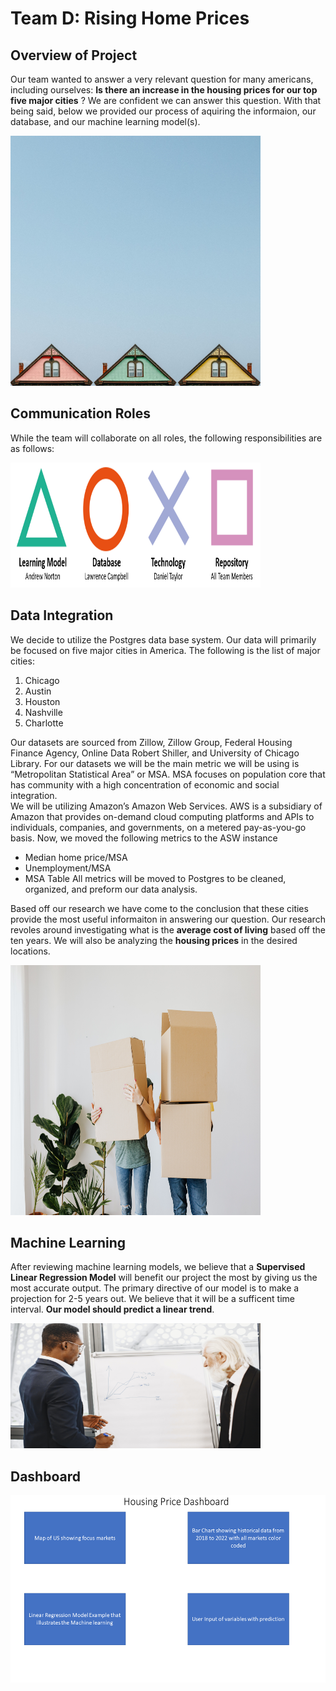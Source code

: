 
# Team D: Rising Home Prices
## Overview of Project

Our team wanted to answer a very relevant question for many americans, including ourselves: **Is there an increase in the housing prices for our top five major cities** ? We are confident we can answer this question. With that being said, below we provided our process of aquiring the informaion, our database, and our machine learning model(s). 


<img src="https://github.com/NortonAAA/Team_D_Final_Project/blob/main/images/pexels-jeffrey-czum-2904142.jpg" width="400" height="400">


## Communication Roles

While the team will collaborate on all roles, the following responsibilities are as follows:

<img src="https://github.com/NortonAAA/Team_D_Final_Project/blob/main/images/team_roles.png" width="400" height="200">

## Data Integration 


We decide to utilize the Postgres data base system. Our data will primarily be focused on five major cities in America. The following is the list of major cities:

1. Chicago
2. Austin
3. Houston 
4. Nashville 
5. Charlotte

Our datasets are sourced from Zillow, Zillow Group, Federal Housing Finance Agency, Online Data Robert Shiller, and University of Chicago Library. 
For our datasets we will be the main metric we will be using is “Metropolitan Statistical Area” or MSA. MSA focuses on population core that has community with a high concentration of economic and social integration.  
We will be utilizing Amazon’s Amazon Web Services. AWS is a subsidiary of Amazon that provides on-demand cloud computing platforms and APIs to individuals, companies, and governments, on a metered pay-as-you-go basis.
Now, we moved the following metrics to the ASW instance
- Median home price/MSA
-	Unemployment/MSA 
-	MSA Table
All metrics will be moved to Postgres to be cleaned, organized, and preform our data analysis. 


Based off our research we have come to the conclusion that these cities provide the most useful informaiton in answering our question. Our research revoles around investigating what is the **average cost of living** based off the ten years. We will also be analyzing the **housing prices** in the desired locations. 




<img src=https://github.com/NortonAAA/Team_D_Final_Project/blob/main/images/pexels-karolina-grabowska-4506270.jpg width="400" height="400">

## Machine Learning 


After reviewing machine learning models, we believe that a **Supervised Linear Regression Model** will benefit our project the most by giving us the most accurate output. The primary directive of our model is to make a projection for 2-5 years out. We believe that it will be a sufficent time interval. **Our model should predict a linear trend**. 


<img src=https://github.com/NortonAAA/Team_D_Final_Project/blob/main/images/pexels-gustavo-fring-6285130.jpg width="400" height="200">


## Dashboard 
<img src=https://github.com/NortonAAA/Team_D_Final_Project/blob/main/images/Housing%20Price%20Dashboard/Slide1.PNG width="600" height="300">